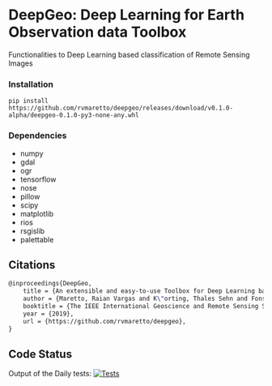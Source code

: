 # DeepGeo: Deep Learning for Earth Observation data Toolbox

Functionalities to Deep Learning based classification of Remote Sensing Images

### Installation
```code
pip install https://github.com/rvmaretto/deepgeo/releases/download/v0.1.0-alpha/deepgeo-0.1.0-py3-none-any.whl
```

### Dependencies
* numpy
* gdal
* ogr
* tensorflow
* nose
* pillow
* scipy
* matplotlib
* rios
* rsgislib
* palettable

## Citations

```latex
@inproceedings{DeepGeo,
    title = {An extensible and easy-to-use Toolbox for Deep Learning based analysis of Remote Sensing Images.},
    author = {Maretto, Raian Vargas and K\"orting, Thales Sehn and Fonseca, Leila Maria Garcia},
    booktitle = {The IEEE International Geoscience and Remote Sensing Symposium - IGARSS 2019},
    year = {2019},
    url = {https://github.com/rvmaretto/deepgeo},
}
```

## Code Status

Output of the Daily tests: [![Tests](https://travis-ci.com/rvmaretto/deepgeo.svg?token=hzZBUnY2fxA36rz9qeM9&branch=master)](https://travis-ci.com/rvmaretto/deepgeo)
